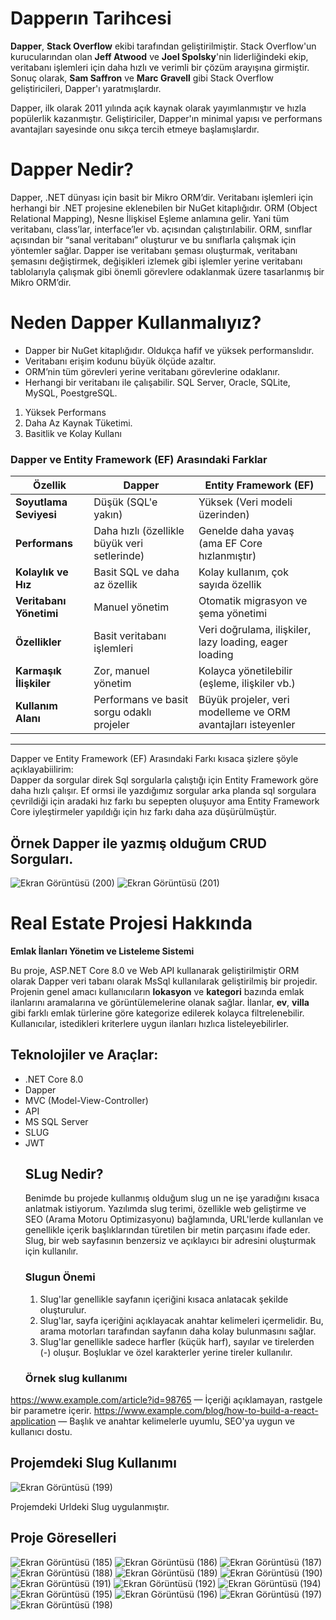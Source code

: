 # Dapperın Tarihcesi 
**Dapper**, **Stack Overflow** ekibi tarafından geliştirilmiştir. Stack Overflow'un kurucularından olan **Jeff Atwood** ve **Joel Spolsky**'nin liderliğindeki ekip, veritabanı işlemleri için daha hızlı ve verimli bir çözüm arayışına girmiştir. Sonuç olarak, **Sam Saffron** ve **Marc Gravell** gibi Stack Overflow geliştiricileri, Dapper'ı yaratmışlardır. 

Dapper, ilk olarak 2011 yılında açık kaynak olarak yayımlanmıştır ve hızla popülerlik kazanmıştır. Geliştiriciler, Dapper'ın minimal yapısı ve performans avantajları sayesinde onu sıkça tercih etmeye başlamışlardır.
# Dapper Nedir?
Dapper, .NET dünyası için basit bir Mikro ORM’dir. Veritabanı işlemleri için herhangi bir .NET projesine eklenebilen bir NuGet kitaplığıdır. ORM (Object Relational Mapping), Nesne İlişkisel Eşleme anlamına gelir. Yani tüm veritabanı, class’lar, interface’ler vb. açısından çalıştırılabilir. ORM, sınıflar açısından bir “sanal veritabanı” oluşturur ve bu sınıflarla çalışmak için yöntemler sağlar. Dapper ise veritabanı şeması oluşturmak, veritabanı şemasını değiştirmek, değişikleri izlemek gibi işlemler yerine veritabanı tablolarıyla çalışmak gibi önemli görevlere odaklanmak üzere tasarlanmış bir Mikro ORM’dir. 

# Neden Dapper Kullanmalıyız?
- Dapper bir NuGet kitaplığıdır. Oldukça hafif ve yüksek performanslıdır.
- Veritabanı erişim kodunu büyük ölçüde azaltır.
- ORM’nin tüm görevleri yerine veritabanı görevlerine odaklanır.
- Herhangi bir veritabanı ile çalışabilir. SQL Server, Oracle, SQLite, MySQL, PoestgreSQL.

1. Yüksek Performans
2. Daha Az Kaynak Tüketimi.
3. Basitlik ve Kolay Kullanı


### Dapper ve Entity Framework (EF) Arasındaki Farklar

| Özellik                     | **Dapper**                               | **Entity Framework (EF)**                |
|-----------------------------|------------------------------------------|------------------------------------------|
| **Soyutlama Seviyesi**      | Düşük (SQL'e yakın)                      | Yüksek (Veri modeli üzerinden)          |
| **Performans**              | Daha hızlı (özellikle büyük veri setlerinde) | Genelde daha yavaş (ama EF Core hızlanmıştır) |
| **Kolaylık ve Hız**         | Basit SQL ve daha az özellik             | Kolay kullanım, çok sayıda özellik      |
| **Veritabanı Yönetimi**     | Manuel yönetim                           | Otomatik migrasyon ve şema yönetimi     |
| **Özellikler**              | Basit veritabanı işlemleri                | Veri doğrulama, ilişkiler, lazy loading, eager loading |
| **Karmaşık İlişkiler**      | Zor, manuel yönetim                      | Kolayca yönetilebilir (eşleme, ilişkiler vb.) |
| **Kullanım Alanı**          | Performans ve basit sorgu odaklı projeler | Büyük projeler, veri modelleme ve ORM avantajları isteyenler |

---

Dapper ve Entity Framework (EF) Arasındaki Farkı kısaca şizlere şöyle açıklayabiilirim:  
Dapper da sorgular direk Sql sorgularla çalıştığı için  Entity Framework göre daha hızlı çalışır. Ef ormsi ile yazdığımız sorgular arka planda sql sorgulara çevrildiği için aradaki hız farkı bu sepepten oluşuyor ama  Entity Framework Core  iyleştirmeler yapıldığı için  hız farkı daha aza düşürülmüştür.  


## Örnek Dapper ile yazmış olduğum CRUD Sorguları. 
![Ekran Görüntüsü (200)](https://github.com/user-attachments/assets/bf1ea409-c08a-49e8-8fb1-de02f770d3da)
![Ekran Görüntüsü (201)](https://github.com/user-attachments/assets/1874c792-6924-4c0f-a4f8-ce091341a90d)

# Real Estate Projesi Hakkında 
**Emlak İlanları Yönetim ve Listeleme Sistemi**

Bu proje, ASP.NET Core 8.0 ve Web API kullanarak geliştirilmiştir ORM olarak Dapper  veri tabanı olarak MsSql kullanılarak geliştirilmiş bir projedir. Projenin genel amacı kullanıcıların **lokasyon** ve **kategori** bazında emlak ilanlarını aramalarına ve görüntülemelerine olanak sağlar. İlanlar, **ev**, **villa** gibi farklı emlak türlerine göre kategorize edilerek kolayca filtrelenebilir. Kullanıcılar, istedikleri kriterlere uygun ilanları hızlıca listeleyebilirler.

## Teknolojiler ve Araçlar:
- .NET Core 8.0
- Dapper
- MVC (Model-View-Controller)
- API
- MS SQL Server
- SLUG
- JWT
  ## SLug Nedir?
  Benimde bu projede kullanmış olduğum slug un ne işe yaradığını kısaca anlatmak istiyorum.
  Yazılımda slug terimi, özellikle web geliştirme ve SEO (Arama Motoru Optimizasyonu) bağlamında, URL'lerde kullanılan ve genellikle içerik başlıklarından türetilen bir metin parçasını ifade eder. Slug, bir web sayfasının benzersiz ve açıklayıcı bir adresini oluşturmak için kullanılır.
  ### Slugun Önemi
  1. Slug'lar genellikle sayfanın içeriğini kısaca anlatacak şekilde oluşturulur.
  2. Slug'lar, sayfa içeriğini açıklayacak anahtar kelimeleri içermelidir. Bu, arama motorları tarafından sayfanın daha kolay bulunmasını sağlar.
  3. Slug'lar genellikle sadece harfler (küçük harf), sayılar ve tirelerden (-) oluşur. Boşluklar ve özel karakterler yerine tireler kullanılır.
  ### Örnek slug kullanımı
https://www.example.com/article?id=98765 — İçeriği açıklamayan, rastgele bir parametre içerir. 
https://www.example.com/blog/how-to-build-a-react-application — Başlık ve anahtar kelimelerle uyumlu, SEO'ya uygun ve kullanıcı dostu. 
## Projemdeki Slug Kullanımı 
![Ekran Görüntüsü (199)](https://github.com/user-attachments/assets/44897dc3-d03d-42b4-b26d-54deb22c3d3d)

Projemdeki Urldeki Slug uygulanmıştır.
## Proje Göreselleri  
![Ekran Görüntüsü (185)](https://github.com/user-attachments/assets/3c214b7d-2182-4165-8604-6e7d3e0bbc79)
![Ekran Görüntüsü (186)](https://github.com/user-attachments/assets/4261ab55-8ada-4f54-8272-1a16caff895c)
![Ekran Görüntüsü (187)](https://github.com/user-attachments/assets/1adc198d-4cca-43ba-94f7-6b56482e3d7f)
![Ekran Görüntüsü (188)](https://github.com/user-attachments/assets/189bef35-d809-4ad2-9f26-30e26c94735f)
![Ekran Görüntüsü (189)](https://github.com/user-attachments/assets/ec8612f1-6340-42fe-bb4f-811f58c482c8)
![Ekran Görüntüsü (190)](https://github.com/user-attachments/assets/909ea0f9-548e-4ba7-9bbe-3e126d865796)
![Ekran Görüntüsü (191)](https://github.com/user-attachments/assets/a182f3ac-37b9-4e0a-91b1-d05fe7be004f)
![Ekran Görüntüsü (192)](https://github.com/user-attachments/assets/f7a040cc-0a4f-4c24-bf3b-5bc59550d441)
![Ekran Görüntüsü (194)](https://github.com/user-attachments/assets/02b08fb8-4ce1-40d6-aee6-f544ba651204)
![Ekran Görüntüsü (195)](https://github.com/user-attachments/assets/5ec7765a-36a7-4e4c-a05b-e03d83065c26)
![Ekran Görüntüsü (196)](https://github.com/user-attachments/assets/894ed004-ad3e-41e7-9173-b45766bd6113)
![Ekran Görüntüsü (197)](https://github.com/user-attachments/assets/f20e501b-8b7a-47ee-bbfa-0302aae6d732)
![Ekran Görüntüsü (198)](https://github.com/user-attachments/assets/60b79abf-073c-4d55-ac8e-84dbd90c9e7c)
